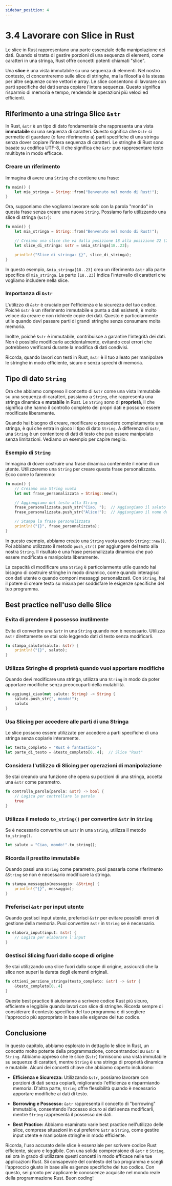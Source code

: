 ```yaml
---
sidebar_position: 4
---
```

# 3.4 Lavorare con Slice in Rust
Le slice in Rust rappresentano una parte essenziale della manipolazione dei dati. Quando si tratta di gestire porzioni di una sequenza di elementi, come caratteri in una stringa, Rust offre concetti potenti chiamati "slice". 

Una **slice** è una vista immutabile su una sequenza di elementi. Nel nostro contesto, ci concentreremo sulle slice di stringhe, ma la filosofia è la stessa per altre sequenze come vettori e array. Le slice consentono di lavorare con parti specifiche dei dati senza copiare l'intera sequenza. Questo significa risparmio di memoria e tempo, rendendo le operazioni più veloci ed efficienti.

## Riferimento a una stringa Slice `&str`
In Rust, `&str` è un tipo di dato fondamentale che rappresenta una vista **immutabile** su una sequenza di caratteri. Questo significa che `&str` ci permette di guardare (o fare riferimento a) parti specifiche di una stringa senza dover copiare l'intera sequenza di caratteri. Le stringhe di Rust sono basate su codifica UTF-8, il che significa che `&str` può rappresentare testo multibyte in modo efficace.

### Creare un riferimento
Immagina di avere una `String` che contiene una frase:
```rust
fn main() {
    let mia_stringa = String::from("Benvenuto nel mondo di Rust!");
}
```

Ora, supponiamo che vogliamo lavorare solo con la parola "mondo" in questa frase senza creare una nuova `String`. Possiamo farlo utilizzando una slice di stringa (`&str`):
```rust
fn main() {
    let mia_stringa = String::from("Benvenuto nel mondo di Rust!");

    // Creiamo una slice che va dalla posizione 18 alla posizione 22 (23 escluso).
    let slice_di_stringa: &str = &mia_stringa[18..23];

    println!("Slice di stringa: {}", slice_di_stringa);
}
```

In questo esempio, `&mia_stringa[18..23]` crea un riferimento `&str` alla parte specifica di `mia_stringa`. La parte `[18..23]` indica l'intervallo di caratteri che vogliamo includere nella slice.

### Importanza di `&str`
L'utilizzo di `&str` è cruciale per l'efficienza e la sicurezza del tuo codice. Poiché `&str` è un riferimento immutabile e punta a dati esistenti, è molto veloce da creare e non richiede copie dei dati. Questo è particolarmente utile quando devi passare parti di grandi stringhe senza consumare molta memoria.

Inoltre, poiché `&str` è immutabile, contribuisce a garantire l'integrità dei dati. Non è possibile modificarlo accidentalmente, evitando così errori che potrebbero verificarsi durante la modifica di dati condivisi.

Ricorda, quando lavori con testi in Rust, `&str` è il tuo alleato per manipolare le stringhe in modo efficiente, sicuro e senza sprechi di memoria.

## Tipo di dato `String`
Ora che abbiamo compreso il concetto di `&str` come una vista immutabile su una sequenza di caratteri, passiamo a `String`, che rappresenta una stringa dinamica e **mutabile** in Rust. Le `String` sono di **proprietà**, il che significa che hanno il controllo completo dei propri dati e possono essere modificate liberamente.

Quando hai bisogno di creare, modificare o possedere completamente una stringa, è qui che entra in gioco il tipo di dato `String`. A differenza di `&str`, una `String` è un contenitore di dati di testo che può essere manipolato senza limitazioni. Vediamo un esempio per capire meglio.

### Esempio di `String`
Immagina di dover costruire una frase dinamica contenente il nome di un utente. Utilizzeremo una `String` per creare questa frase personalizzata. Ecco come lo faremmo:

```rust
fn main() {
    // Creiamo una String vuota
    let mut frase_personalizzata = String::new();

    // Aggiungiamo del testo alla String
    frase_personalizzata.push_str("Ciao, ");  // Aggiungiamo il saluto
    frase_personalizzata.push_str("Alice!");  // Aggiungiamo il nome dell'utente

    // Stampa la frase personalizzata
    println!("{}", frase_personalizzata);
}
```

In questo esempio, abbiamo creato una `String` vuota usando `String::new()`. Poi abbiamo utilizzato il metodo `push_str()` per aggiungere del testo alla nostra `String`. Il risultato è una frase personalizzata dinamica che può essere modificata e manipolata liberamente.

La capacità di modificare una `String` è particolarmente utile quando hai bisogno di costruire stringhe in modo dinamico, come quando interagisci con dati utente o quando componi messaggi personalizzati. Con `String`, hai il potere di creare testo su misura per soddisfare le esigenze specifiche del tuo programma.

## Best practice nell'uso delle Slice

### Evita di prendere il possesso inutilmente
   Evita di convertire una `&str` in una `String` quando non è necessario. Utilizza `&str` direttamente se stai solo leggendo dati di testo senza modificarli.

   ```rust
   fn stampa_saluto(saluto: &str) {
       println!("{}", saluto);
   }
   ```

### Utilizza Stringhe di proprietà quando vuoi apportare modifiche
   Quando devi modificare una stringa, utilizza una `String` in modo da poter apportare modifiche senza preoccuparti della mutabilità.

   ```rust
   fn aggiungi_ciao(mut saluto: String) -> String {
       saluto.push_str(", mondo!");
       saluto
   }
   ```

### Usa Slicing per accedere alle parti di una Stringa
   Le slice possono essere utilizzate per accedere a parti specifiche di una stringa senza copiarle interamente.

   ```rust
   let testo_completo = "Rust è fantastico!";
   let parte_di_testo = &testo_completo[0..4];  // Slice "Rust"
   ```

### Considera l'utilizzo di Slicing per operazioni di manipolazione
   Se stai creando una funzione che opera su porzioni di una stringa, accetta una `&str` come parametro.

   ```rust
   fn controlla_parola(parola: &str) -> bool {
       // Logica per controllare la parola
       true
   }
   ```

### Utilizza il metodo `to_string()` per convertire `&str` in `String`
   Se è necessario convertire un `&str` in una `String`, utilizza il metodo `to_string()`.

   ```rust
   let saluto = "Ciao, mondo!".to_string();
   ```

### Ricorda il prestito immutabile
   Quando passi una `String` come parametro, puoi passarla come riferimento `&String` se non è necessario modificare la stringa.

   ```rust
   fn stampa_messaggio(messaggio: &String) {
       println!("{}", messaggio);
   }
   ```

### Preferisci `&str` per input utente
   Quando gestisci input utente, preferisci `&str` per evitare possibili errori di gestione della memoria. Puoi convertire `&str` in `String` se è necessario.

   ```rust
   fn elabora_input(input: &str) {
       // Logica per elaborare l'input
   }
   ```

### Gestisci Slicing fuori dallo scope di origine
   Se stai utilizzando una slice fuori dallo scope di origine, assicurati che la slice non superi la durata degli elementi originali.

   ```rust
   fn ottieni_porzione_stringa(testo_completo: &str) -> &str {
       &testo_completo[0..4]
   }
   ```

Queste best practice ti aiuteranno a scrivere codice Rust più sicuro, efficiente e leggibile quando lavori con slice di stringhe. Ricorda sempre di considerare il contesto specifico del tuo programma e di scegliere l'approccio più appropriato in base alle esigenze del tuo codice.

## Conclusione
In questo capitolo, abbiamo esplorato in dettaglio le slice in Rust, un concetto molto potente della programmazione, concentrandoci su `&str` e `String`. Abbiamo appreso che le slice (`&str`) forniscono una vista immutabile su sequenze di caratteri, mentre `String` è una stringa di proprietà dinamica e mutabile. Alcuni dei concetti chiave che abbiamo coperto includono:

- **Efficienza e Sicurezza:** Utilizzando `&str`, possiamo lavorare con porzioni di dati senza copiarli, migliorando l'efficienza e risparmiando memoria. D'altra parte, `String` offre flessibilità quando è necessario apportare modifiche ai dati di testo.

- **Borrowing e Possesso:** `&str` rappresenta il concetto di "borrowing" immutabile, consentendo l'accesso sicuro ai dati senza modificarli, mentre `String` rappresenta il possesso dei dati.

- **Best Practice:** Abbiamo esaminato varie best practice nell'utilizzo delle slice, comprese situazioni in cui preferire `&str` a `String`, come gestire input utente e manipolare stringhe in modo efficiente.

Ricorda, l'uso accurato delle slice è essenziale per scrivere codice Rust efficiente, sicuro e leggibile. Con una solida comprensione di `&str` e `String`, sei ora in grado di utilizzare questi concetti in modo efficace nelle tue applicazioni Rust. Sii consapevole del contesto del tuo programma e scegli l'approccio giusto in base alle esigenze specifiche del tuo codice. Con questo, sei pronto per applicare le conoscenze acquisite nel mondo reale della programmazione Rust. Buon coding!